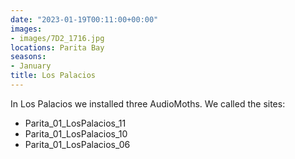 ```yaml
---
date: "2023-01-19T00:11:00+00:00"
images:
- images/7D2_1716.jpg
locations: Parita Bay
seasons:
- January
title: Los Palacios
---
```


In Los Palacios we installed three AudioMoths. We called the sites: 
- Parita_01_LosPalacios_11
- Parita_01_LosPalacios_10
- Parita_01_LosPalacios_06






